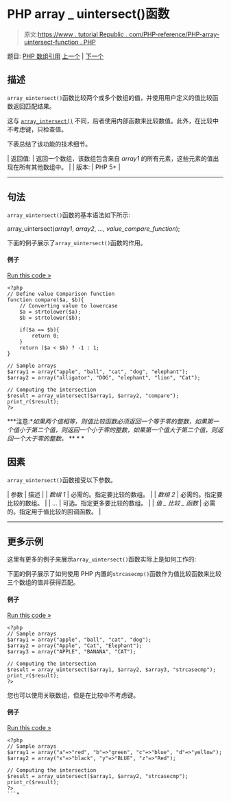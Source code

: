 # PHP array _ uintersect()函数

> 原文:[https://www . tutorial Republic . com/PHP-reference/PHP-array-uintersect-function . PHP](https://www.tutorialrepublic.com/php-reference/php-array-uintersect-function.php)

题目: [PHP 数组引用](php-array-functions.php) [上一个](php-array-udiff-uassoc-function.php) | [下一个](php-array-uintersect-assoc-function.php)

## 描述

`array_uintersect()`函数比较两个或多个数组的值，并使用用户定义的值比较函数返回匹配结果。

这与 [`array_intersect()`](php-array-diff-function.php) 不同，后者使用内部函数来比较数值。此外，在比较中不考虑键，只检查值。

下表总结了该功能的技术细节。

| 返回值: | 返回一个数组，该数组包含来自 *array1* 的所有元素，这些元素的值出现在所有其他数组中。 |
| 版本: | PHP 5+ |

* * *

## 句法

`array_uintersect()`函数的基本语法如下所示:

array_uintersect(*array1*, *array2*, *...*, *value_compare_function*);

下面的例子展示了`array_uintersect()`函数的作用。

#### 例子

[Run this code »](../codelab.php?topic=php&file=intersection-of-two-arrays-using-value-comparison-function "Run this code to view the output")

```
<?php
// Define value Comparison function
function compare($a, $b){
    // Converting value to lowercase
    $a = strtolower($a);
    $b = strtolower($b);

    if($a == $b){
        return 0;
    }
    return ($a < $b) ? -1 : 1;
}

// Sample arrays
$array1 = array("apple", "ball", "cat", "dog", "elephant");
$array2 = array("alligator", "DOG", "elephant", "lion", "Cat");

// Computing the intersection
$result = array_uintersect($array1, $array2, "compare");
print_r($result);
?>
```

 ***注意:**如果两个值相等，则值比较函数必须返回一个等于零的整数，如果第一个值小于第二个值，则返回一个小于零的整数，如果第一个值大于第二个值，则返回一个大于零的整数。*  ** * *

## 因素

`array_uintersect()`函数接受以下参数。

| 参数 | 描述 |
| *数组 1* | 必需的。指定要比较的数组。 |
| *数组 2* | 必需的。指定要比较的数组。 |
| *...* | 可选。指定更多要比较的数组。 |
| *值 _ 比较 _ 函数* | 必需的。指定用于值比较的回调函数。 |

* * *

## 更多示例

这里有更多的例子来展示`array_uintersect()`函数实际上是如何工作的:

下面的例子展示了如何使用 PHP 内置的`strcasecmp()`函数作为值比较函数来比较三个数组的值并获得匹配。

#### 例子

[Run this code »](../codelab.php?topic=php&file=intersection-of-three-arrays-using-value-comparison-function "Run this code to view the output")

```
<?php
// Sample arrays
$array1 = array("apple", "ball", "cat", "dog");
$array2 = array("Apple", "Cat", "Elephant");
$array3 = array("APPLE", "BANANA", "CAT");

// Computing the intersection
$result = array_uintersect($array1, $array2, $array3, "strcasecmp");
print_r($result);
?>
```

您也可以使用关联数组，但是在比较中不考虑键。

#### 例子

[Run this code »](../codelab.php?topic=php&file=intersection-of-associative-arrays-using-value-comparison-function "Run this code to view the output")

```
<?php
// Sample arrays
$array1 = array("a"=>"red", "b"=>"green", "c"=>"blue", "d"=>"yellow");
$array2 = array("x"=>"black", "y"=>"BLUE", "z"=>"Red");

// Computing the intersection
$result = array_uintersect($array1, $array2, "strcasecmp");
print_r($result);
?>
```*